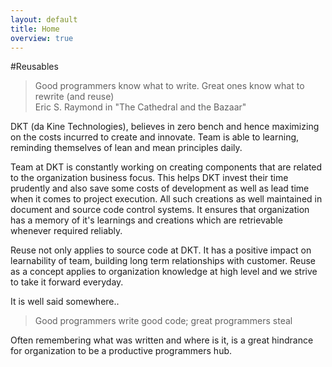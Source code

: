 ```yaml
---
layout: default
title: Home
overview: true
---
```

#Reusables

<blockquote>Good programmers know what to write. Great ones know what to rewrite (and reuse) 
<div class="author">Eric S. Raymond in "The Cathedral and the Bazaar"</div></blockquote>

DKT (da Kine Technologies), believes in zero bench and hence maximizing on the costs incurred to create and innovate. Team is able to learning, reminding themselves of lean and mean principles daily.

Team at DKT is constantly working on creating components that are related to the organization business focus. This helps DKT invest their time prudently and also save some costs of development as well as lead time when it comes to project execution. All such creations as well maintained in document and source code control systems. It ensures that organization has a memory of it's learnings and creations which are retrievable whenever required reliably.

Reuse not only applies to source code at DKT. It has a positive impact on learnability of team, building long term relationships with customer. Reuse as a concept applies to organization knowledge at high level and we strive to take it forward everyday.

It is well said somewhere..

<blockquote> Good programmers write good code; great programmers steal </blockquote>

Often remembering what was written and where is it, is a great hindrance for organization to be a productive programmers hub.